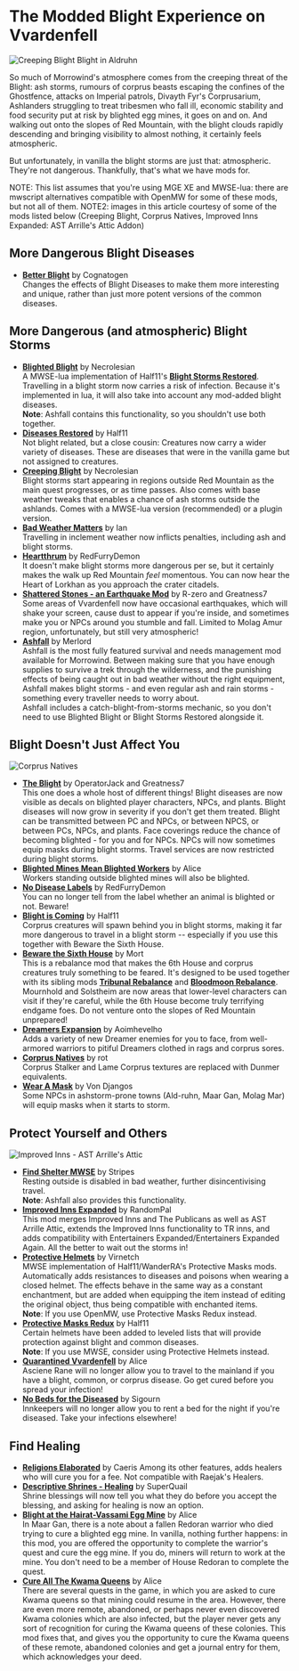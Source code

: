 # The Modded Blight Experience on Vvardenfell

![Creeping Blight Blight in Aldruhn](https://staticdelivery.nexusmods.com/mods/100/images/47904/47904-1588318090-1695244591.png)

So much of Morrowind's atmosphere comes from the creeping threat of the Blight: ash storms, rumours of corprus beasts escaping the confines of the Ghostfence, attacks on Imperial patrols, Divayth Fyr's Corprusarium, Ashlanders struggling to treat tribesmen who fall ill, economic stability and food security put at risk by blighted egg mines, it goes on and on. And walking out onto the slopes of Red Mountain, with the blight clouds rapidly descending and bringing visibility to almost nothing, it certainly feels atmospheric.  

But unfortunately, in vanilla the blight storms are just that: atmospheric. They're not dangerous. Thankfully, that's what we have mods for. 

NOTE: This list assumes that you're using MGE XE and MWSE-lua: there are mwscript alternatives compatible with OpenMW for some of these mods, but not all of them.
NOTE2: images in this article courtesy of some of the mods listed below (Creeping Blight, Corprus Natives, Improved Inns Expanded: AST Arrille's Attic Addon)

## More Dangerous Blight Diseases
- [**Better Blight**](https://www.nexusmods.com/morrowind/mods/48395) by Cognatogen  
Changes the effects of Blight Diseases to make them more interesting and unique, rather than just more potent versions of the common diseases.  

## More Dangerous (and atmospheric) Blight Storms
- [**Blighted Blight**](https://www.nexusmods.com/morrowind/mods/48631) by Necrolesian  
A MWSE-lua implementation of Half11's [**Blight Storms Restored**](https://www.nexusmods.com/morrowind/mods/45558). Travelling in a blight storm now carries a risk of infection. Because it's implemented in lua, it will also take into account any mod-added blight diseases.  
**Note**: Ashfall contains this functionality, so you shouldn't use both together.  
- [**Diseases Restored**](https://www.nexusmods.com/morrowind/mods/45228) by Half11  
Not blight related, but a close cousin: Creatures now carry a wider variety of diseases. These are diseases that were in the vanilla game but not assigned to creatures.  
- [**Creeping Blight**](https://www.nexusmods.com/morrowind/mods/47904) by Necrolesian  
Blight storms start appearing in regions outside Red Mountain as the main quest progresses, or as time passes. Also comes with base weather tweaks that enables a chance of ash storms outside the ashlands. Comes with a MWSE-lua version (recommended) or a plugin version.  
- [**Bad Weather Matters**](https://www.nexusmods.com/morrowind/mods/46495?tab=description) by Ian  
Travelling in inclement weather now inflicts penalties, including ash and blight storms.  
- [**Heartthrum**](https://www.nexusmods.com/morrowind/mods/47178) by RedFurryDemon  
It doesn't make blight storms more dangerous per se, but it certainly makes the walk up Red Mountain *feel* momentous. You can now hear the Heart of Lorkhan as you approach the crater citadels.  
- [**Shattered Stones - an Earthquake Mod**](https://www.nexusmods.com/morrowind/mods/45105) by R-zero and Greatness7  
Some areas of Vvardenfell now have occasional earthquakes, which will shake your screen, cause dust to appear if you're inside, and sometimes make you or NPCs around you stumble and fall. Limited to Molag Amur region, unfortunately, but still very atmospheric!  
- [**Ashfall**](https://www.nexusmods.com/morrowind/mods/49057) by Merlord  
Ashfall is the most fully featured survival and needs management mod available for Morrowind. Between making sure that you have enough supplies to survive a trek through the wilderness, and the punishing effects of being caught out in bad weather without the right equipment, Ashfall makes blight storms - and even regular ash and rain storms - something every traveller needs to worry about.  
Ashfall includes a catch-blight-from-storms mechanic, so you don't need to use Blighted Blight or Blight Storms Restored alongside it.

## Blight Doesn't Just Affect You
![Corprus Natives](https://staticdelivery.nexusmods.com/mods/100/images/45674/45674-1526611451-1056904407.jpeg)

- [**The Blight**](https://www.nexusmods.com/morrowind/mods/49504) by OperatorJack and Greatness7  
This one does a whole host of different things! Blight diseases are now visible as decals on blighted player characters, NPCs, and plants. Blight diseases will now grow in severity if you don't get them treated. Blight can be transmitted between PC and NPCs, or between NPCS, or between PCs, NPCs, and plants. Face coverings reduce the chance of becoming blighted - for you and for NPCs. NPCs will now sometimes equip masks during blight storms. Travel services are now restricted during blight storms.  
- [**Blighted Mines Mean Blighted Workers**](https://www.nexusmods.com/morrowind/mods/33920) by Alice  
Workers standing outside blighted mines will also be blighted.  
- [**No Disease Labels**](https://www.nexusmods.com/morrowind/mods/48295) by RedFurryDemon  
You can no longer tell from the label whether an animal is blighted or not. Beware!  
- [**Blight is Coming**](https://www.nexusmods.com/morrowind/mods/47649) by Half11   
Corprus creatures will spawn behind you in blight storms, making it far more dangerous to travel in a blight storm -- especially if you use this together with Beware the Sixth House.   
- [**Beware the Sixth House**](https://www.nexusmods.com/morrowind/mods/46036) by Mort   
This is a rebalance mod that makes the 6th House and corprus creatures truly something to be feared. It's designed to be used together with its sibling mods [**Tribunal Rebalance**](https://www.nexusmods.com/morrowind/mods/45713) and [**Bloodmoon Rebalance**](https://www.nexusmods.com/morrowind/mods/45714). Mournhold and Solstheim are now areas that lower-level characters can visit if they're careful, while the 6th House become truly terrifying endgame foes. Do not venture onto the slopes of Red Mountain unprepared!
- [**Dreamers Expansion**](https://www.nexusmods.com/morrowind/mods/42990) by Aoimhevelho  
Adds a variety of new Dreamer enemies for you to face, from well-armored warriors to pitiful Dreamers clothed in rags and corprus sores.
- [**Corprus Natives**](https://www.nexusmods.com/morrowind/mods/45674) by rot  
Corprus Stalker and Lame Corprus textures are replaced with Dunmer equivalents.  
- [**Wear A Mask**](https://www.nexusmods.com/morrowind/mods/49240) by Von Djangos  
Some NPCs in ashstorm-prone towns (Ald-ruhn, Maar Gan, Molag Mar) will equip masks when it starts to storm.

## Protect Yourself and Others
![Improved Inns - AST Arrille's Attic](https://staticdelivery.nexusmods.com/mods/100/images/36017-1-1292084856.jpg)

- [**Find Shelter MWSE**](https://www.nexusmods.com/morrowind/mods/48583) by Stripes  
Resting outside is disabled in bad weather, further disincentivising travel.  
 **Note**: Ashfall also provides this functionality.  
- [**Improved Inns Expanded**](https://www.nexusmods.com/morrowind/mods/48610) by RandomPal  
This mod merges Improved Inns and The Publicans as well as AST Arrille Attic, extends the Improved Inns functionality to TR inns, and adds compatibility with Entertainers Expanded/Entertainers Expanded Again. All the better to wait out the storms in!
- [**Protective Helmets**](https://www.nexusmods.com/morrowind/mods/50280) by Virnetch  
MWSE implementation of Half11/WanderRA's Protective Masks mods. Automatically adds resistances to diseases and poisons when wearing a closed helmet. The effects behave in the same way as a constant enchantment, but are added when equipping the item instead of editing the original object, thus being compatible with enchanted items.  
**Note**: If you use OpenMW, use Protective Masks Redux instead.  
- [**Protective Masks Redux**](https://www.nexusmods.com/morrowind/mods/47068) by Half11  
Certain helmets have been added to leveled lists that will provide protection against blight and common diseases.  
**Note**: If you use MWSE, consider using Protective Helmets instead.  
- [**Quarantined Vvardenfell**](https://www.nexusmods.com/morrowind/mods/47335) by Alice  
Asciene Rane will no longer allow you to travel to the mainland if you have a blight, common, or corprus disease. Go get cured before you spread your infection!  
- [**No Beds for the Diseased**](https://www.nexusmods.com/morrowind/mods/49232) by Sigourn  
Innkeepers will no longer allow you to rent a bed for the night if you're diseased. Take your infections elsewhere!  

## Find Healing
- [**Religions Elaborated**](https://www.nexusmods.com/morrowind/mods/47843) by Caeris 
Among its other features, adds healers who will cure you for a fee. Not compatible with Raejak's Healers.  
- [**Descriptive Shrines - Healing**](https://www.nexusmods.com/morrowind/mods/46119) by SuperQuail  
Shrine blessings will now tell you what they do before you accept the blessing, and asking for healing is now an option.  
- [**Blight at the Hairat-Vassami Egg Mine**](https://www.nexusmods.com/morrowind/mods/47589) by Alice  
In Maar Gan, there is a note about a fallen Redoran warrior who died trying to cure a blighted egg mine. In vanilla, nothing further happens: in this mod, you are offered the opportunity to complete the warrior's quest and cure the egg mine. If you do, miners will return to work at the mine. You don't need to be a member of House Redoran to complete the quest.  
- [**Cure All The Kwama Queens**](https://www.nexusmods.com/morrowind/mods/49879) by Alice  
There are several quests in the game, in which you are asked to cure Kwama queens so that mining could resume in the area. However, there are even more remote, abandoned, or perhaps never even discovered Kwama colonies which are also infected, but the player never gets any sort of recognition for curing the Kwama queens of these colonies. This mod fixes that, and gives you the opportunity to cure the Kwama queens of these remote, abandoned colonies and get a journal entry for them, which acknowledges your deed.
